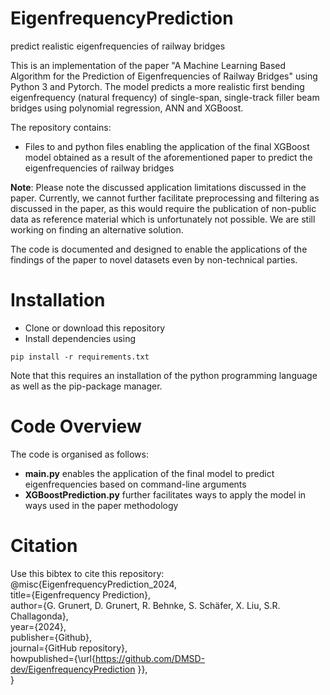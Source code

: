 # EigenfrequencyPrediction
 predict realistic eigenfrequencies of railway bridges
 
This is an implementation of the paper "A Machine Learning Based Algorithm for the Prediction of Eigenfrequencies of Railway Bridges" using Python 3 and Pytorch. The model predicts a more realistic first bending eigenfrequency (natural frequency) of single-span, single-track filler beam bridges using polynomial regression, ANN and XGBoost.

The repository contains:
- Files to and python files enabling the application of the final XGBoost model obtained as a result of the aforementioned paper to predict the eigenfrequencies of railway bridges 

**Note**: Please note the discussed application limitations discussed in the paper. Currently, we cannot further facilitate preprocessing and filtering as discussed in the paper, as this would require the publication of non-public data as reference material which is unfortunately not possible. We are still working on finding an alternative solution.

The code is documented and designed to enable the applications of the findings of the paper to novel datasets even by non-technical parties. 
# Installation
- Clone or download this repository
- Install dependencies using

`pip install -r requirements.txt`

Note that this requires an installation of the python programming language as well as the pip-package manager.

# Code Overview
The code is organised as follows:
- **main.py** enables the application of the final model to predict eigenfrequencies based on command-line arguments
- **XGBoostPrediction.py** further facilitates ways to apply the model in ways used in the paper methodology
# Citation
Use this bibtex to cite this repository:  
@misc{EigenfrequencyPrediction_2024,  
  title={Eigenfrequency Prediction},  
  author={G. Grunert, D. Grunert, R. Behnke, S. Schäfer, X. Liu, S.R. Challagonda},  
  year={2024},  
  publisher={Github},  
  journal={GitHub repository},  
  howpublished={\url{https://github.com/DMSD-dev/EigenfrequencyPrediction }},  
}  

